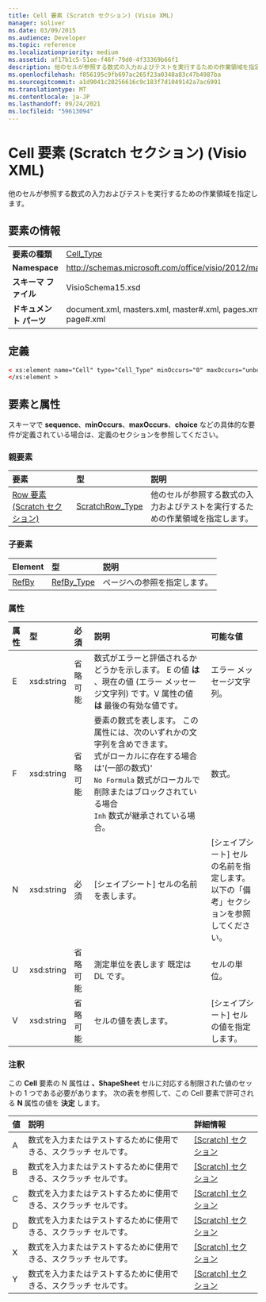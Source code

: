 ```yaml
---
title: Cell 要素 (Scratch セクション) (Visio XML)
manager: soliver
ms.date: 03/09/2015
ms.audience: Developer
ms.topic: reference
ms.localizationpriority: medium
ms.assetid: af17b1c5-51ee-f46f-79d0-4f33369b66f1
description: 他のセルが参照する数式の入力およびテストを実行するための作業領域を指定します。
ms.openlocfilehash: f856195c9fb697ac265f23a0348a83c47b4987ba
ms.sourcegitcommit: a1d9041c20256616c9c183f7d1049142a7ac6991
ms.translationtype: MT
ms.contentlocale: ja-JP
ms.lasthandoff: 09/24/2021
ms.locfileid: "59613094"
---
```

# <a name="cell-element-scratch-section-visio-xml"></a>Cell 要素 (Scratch セクション) (Visio XML)

他のセルが参照する数式の入力およびテストを実行するための作業領域を指定します。
  
## <a name="element-information"></a>要素の情報

|||
|:-----|:-----|
|**要素の種類** <br/> |[Cell_Type](cell_type-complextypevisio-xml.md) <br/> |
|**Namespace** <br/> |http://schemas.microsoft.com/office/visio/2012/main  <br/> |
|**スキーマ ファイル** <br/> |VisioSchema15.xsd  <br/> |
|**ドキュメント パーツ** <br/> |document.xml, masters.xml, master#.xml, pages.xml, page#.xml  <br/> |
   
## <a name="definition"></a>定義

```XML
< xs:element name="Cell" type="Cell_Type" minOccurs="0" maxOccurs="unbounded" >
</xs:element >
```

## <a name="elements-and-attributes"></a>要素と属性

スキーマで **sequence**、**minOccurs**、**maxOccurs**、**choice** などの具体的な要件が定義されている場合は、定義のセクションを参照してください。 
  
### <a name="parent-elements"></a>親要素

|**要素**|**型**|**説明**|
|:-----|:-----|:-----|
|[Row 要素 (Scratch セクション)](row-element-scratch-sectionvisio-xml.md) <br/> |[ScratchRow_Type](scratch_type-complextypevisio-xml.md) <br/> |他のセルが参照する数式の入力およびテストを実行するための作業領域を指定します。  <br/> |
   
### <a name="child-elements"></a>子要素

|**Element**|**型**|**説明**|
|:-----|:-----|:-----|
|[RefBy](refby-element-cell_type-complextypevisio-xml.md) <br/> |[RefBy_Type](refby_type-complextypevisio-xml.md) <br/> |ページへの参照を指定します。  <br/> |
   
### <a name="attributes"></a>属性

|**属性**|**型**|**必須**|**説明**|**可能な値**|
|:-----|:-----|:-----|:-----|:-----|
|E  <br/> |xsd:string  <br/> |省略可能  <br/> |数式がエラーと評価されるかどうかを示します。 E の値 **は** 、現在の値 (エラー メッセージ文字列) です。V 属性の値 **は** 最後の有効な値です。  <br/> |エラー メッセージ文字列。  <br/> |
|F  <br/> |xsd:string  <br/> |省略可能  <br/> | 要素の数式を表します。 この属性には、次のいずれかの文字列を含めできます。  <br/>  式がローカルに存在する場合は'(一部の数式)'  <br/>  `No Formula` 数式がローカルで削除またはブロックされている場合  <br/>  `Inh` 数式が継承されている場合。  <br/> |数式。  <br/> |
|N  <br/> |xsd:string  <br/> |必須  <br/> |[シェイプシート] セルの名前を表します。  <br/> |[シェイプシート] セルの名前を指定します。  <br/> 以下の「備考」セクションを参照してください。  <br/> |
|U  <br/> |xsd:string  <br/> |省略可能  <br/> |測定単位を表します 既定は DL です。  <br/> |セルの単位。  <br/> |
|V  <br/> |xsd:string  <br/> |省略可能  <br/> |セルの値を表します。  <br/> |[シェイプシート] セルの値を指定します。  <br/> |
   
### <a name="remarks"></a>注釈

この **Cell** 要素の N 属性は **、ShapeSheet** セルに対応する制限された値のセットの 1 つである必要があります。 次の表を参照して、この Cell 要素で許可される **N** 属性の値を **決定** します。 
  
|**値**|**説明**|**詳細情報**|
|:-----|:-----|:-----|
|A  <br/> |数式を入力またはテストするために使用できる、スクラッチ セルです。  <br/> |[[Scratch] セクション](scratch-section.md) <br/> |
|B  <br/> |数式を入力またはテストするために使用できる、スクラッチ セルです。  <br/> |[[Scratch] セクション](scratch-section.md) <br/> |
|C  <br/> |数式を入力またはテストするために使用できる、スクラッチ セルです。  <br/> |[[Scratch] セクション](scratch-section.md) <br/> |
|D  <br/> |数式を入力またはテストするために使用できる、スクラッチ セルです。  <br/> |[[Scratch] セクション](scratch-section.md) <br/> |
|X  <br/> |数式を入力またはテストするために使用できる、スクラッチ セルです。  <br/> |[[Scratch] セクション](scratch-section.md) <br/> |
|Y  <br/> |数式を入力またはテストするために使用できる、スクラッチ セルです。  <br/> |[[Scratch] セクション](scratch-section.md) <br/> |
   

